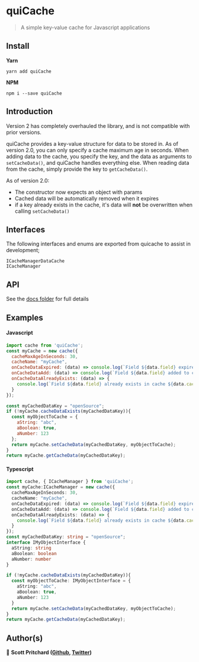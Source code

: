 # quiCache

> A simple key-value cache for Javascript applications

## Install

**Yarn**

`yarn add quiCache`

**NPM**

`npm i --save quiCache`


## Introduction

Version 2 has completely overhauled the library, and is not compatible with prior versions.

quiCache provides a key-value structure for data to be stored in. As of version 2.0, you can only specify a cache maximum age in seconds.
When adding data to the cache, you specify the key, and the data as arguments to `setCacheData()`, and quiCache handles everything else.
When reading data from the cache, simply provide the key to `getCacheData()`.

As of version 2.0:
  - The constructor now expects an object with params
  - Cached data will be automatically removed when it expires
  - if a key already exists in the cache, it's data will **not** be overwritten when calling `setCacheData()`


## Interfaces

The following interfaces and enums are exported from quicache to assist in development;

    ICacheManagerDataCache
    ICacheManager

## API

See the [docs folder](./docs/index.html) for full details

## Examples

#### Javascript

```javascript
import cache from 'quiCache';
const myCache = new cache({
  cacheMaxAgeInSeconds: 30,
  cacheName: "myCache",
  onCacheDataExpired: (data) => console.log(`Field ${data.field} expired in ${data.cacheName}`),
  onCacheDataAdd: (data) => console.log(`Field ${data.field} added to cache ${data.cacheName}`),
  onCacheDataAlreadyExists: (data) => {
    console.log(`Field ${data.field} already exists in cache ${data.cacheName}, and expires in ${data.expires} seconds`)
  }
});

const myCachedDataKey = "openSource";
if (!myCache.cacheDataExists(myCachedDataKey)){
  const myObjectToCache = {
    aString: "abc",
    aBoolean: true,
    aNumber: 123
  };
  return myCache.setCacheData(myCachedDataKey, myObjectToCache);
}
return myCache.getCacheData(myCachedDataKey);
```

#### Typescript
```typescript
import cache, { ICacheManager } from 'quiCache';
const myCache:ICacheManager = new cache({
  cacheMaxAgeInSeconds: 30,
  cacheName: "myCache",
  onCacheDataExpired: (data) => console.log(`Field ${data.field} expired in ${data.cacheName}`),
  onCacheDataAdd: (data) => console.log(`Field ${data.field} added to cache ${data.cacheName}`),
  onCacheDataAlreadyExists: (data) => {
    console.log(`Field ${data.field} already exists in cache ${data.cacheName}, and expires in ${data.expires} seconds`)
  }
});
const myCachedDataKey: string = "openSource";
interface IMyObjectInterface {
  aString: string
  aBoolean: boolean
  aNumber: number
}

if (!myCache.cacheDataExists(myCachedDataKey)){
  const myObjectToCache: IMyObjectInterface = {
    aString: "abc",
    aBoolean: true,
    aNumber: 123
  }
  return myCache.setCacheData(myCachedDataKey, myObjectToCache);
}
return myCache.getCacheData(myCachedDataKey);
```

## Author(s)

👤 **Scott Pritchard ([Github](https://github.com/ChronSyn), [Twitter](https://twitter.com/ChronSyn))**

